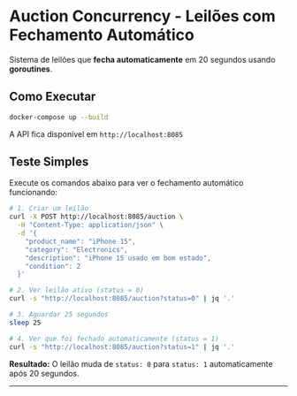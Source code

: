 # Auction Concurrency - Leilões com Fechamento Automático

Sistema de leilões que **fecha automaticamente** em 20 segundos usando **goroutines**.

## Como Executar

```bash
docker-compose up --build
```

A API fica disponível em `http://localhost:8085`

## Teste Simples

Execute os comandos abaixo para ver o fechamento automático funcionando:

```bash
# 1. Criar um leilão
curl -X POST http://localhost:8085/auction \
  -H "Content-Type: application/json" \
  -d '{
    "product_name": "iPhone 15",
    "category": "Electronics", 
    "description": "iPhone 15 usado em bom estado",
    "condition": 2
  }'

# 2. Ver leilão ativo (status = 0)
curl -s "http://localhost:8085/auction?status=0" | jq '.'

# 3. Aguardar 25 segundos
sleep 25

# 4. Ver que foi fechado automaticamente (status = 1)  
curl -s "http://localhost:8085/auction?status=1" | jq '.'
```

**Resultado:** O leilão muda de `status: 0` para `status: 1` automaticamente após 20 segundos.

---
